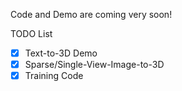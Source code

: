 Code and Demo are coming very soon!

TODO List
- [x] Text-to-3D Demo
- [x] Sparse/Single-View-Image-to-3D
- [x] Training Code
